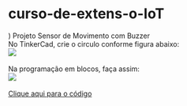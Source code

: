 # curso-de-extens-o-IoT

) Projeto Sensor de Movimento com Buzzer<br>
No TinkerCad, crie o circulo conforme figura abaixo:<br>
<img src="projeto 3.jpg"><br>
<br>
Na programação em blocos, faça assim:<br>
<img src="exemploComSensorDeMovimentoEBuzzer - códigoEmBloco.jpg"><br>
<br>
<a href="exemploComSensorDeMovimentoEBuzzer.ino">Clique aqui para o código</a>
